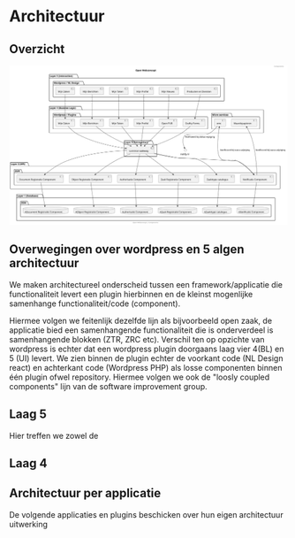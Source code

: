 # Architectuur

## Overzicht
![Overzichtplaat](https://raw.githubusercontent.com/OpenWebconcept/.github/main/docs/architectuur.svg "UML Diagram of Open Webconcept")

## Overwegingen over wordpress en 5 algen architectuur
We maken architectureel onderscheid tussen een framework/applicatie die functionaliteit levert een plugin hierbinnen en de kleinst mogenlijke samenhange functionaliteit/code (component). 

Hiermee volgen we feitenlijk dezelfde lijn als bijvoorbeeld open zaak, de applicatie bied een samenhangende functionaliteit die is onderverdeel is samenhangende blokken (ZTR, ZRC etc). Verschil ten op opzichte van wordpress is echter dat een wordpress plugin doorgaans laag vier 4(BL) en 5 (UI) levert. We zien binnen de plugin echter de voorkant code (NL Design react) en achterkant code (Wordpress PHP) als losse componenten binnen één plugin ofwel repository. Hiermee volgen we ook de "loosly coupled components" lijn van de software improvement group. 

## Laag 5
Hier treffen we zowel de  

## Laag 4


## Architectuur per applicatie
De volgende applicaties en plugins beschicken over hun eigen architectuur uitwerking 